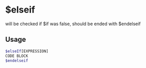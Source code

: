# $elseif

will be checked if $if was false, should be ended with $endelseif

## Usage

```bash
$elseIf[EXPRESSION]
CODE BLOCK
$endelseif
```

